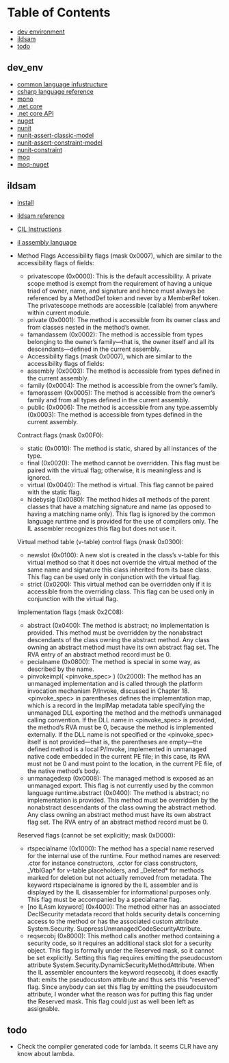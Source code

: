 Table of Contents
=================

* [dev environment](#dev_env)
* [ildsam](#ildsam)
* [todo](#todo)

dev_env
-------

* [common language infustructure](http://www.ecma-international.org/publications/standards/Ecma-335.htm)
* [csharp language reference](https://docs.microsoft.com/en-us/dotnet/csharp/language-reference/index)
* [mono](https://www.mono-project.com/)
* [.net core](https://docs.microsoft.com/en-us/dotnet/core/)
* [.net core API](https://docs.microsoft.com/en-us/dotnet/api/?view=netcore-2.2)
* [nuget](https://docs.microsoft.com/en-us/nuget)
* [nunit](https://github.com/nunit/docs/wiki/NUnit-Documentation)
* [nunit-assert-classic-model](https://github.com/nunit/docs/wiki/Classic-Model)
* [nunit-assert-constraint-model](https://github.com/nunit/docs/wiki/Constraint-Model)
* [nunit-constraint](https://github.com/nunit/docs/wiki/Constraints)
* [moq](https://github.com/Moq/moq4/wiki/Quickstart)
* [moq-nuget](https://www.nuget.org/packages/Moq)

ildsam
-------

* [install](https://www.nuget.org/packages/dotnet-ildasm/)
* [ildsam reference](https://docs.microsoft.com/en-us/dotnet/framework/tools/ildasm-exe-il-disassembler)
* [CIL Instructions](https://en.wikipedia.org/wiki/List_of_CIL_instructions)
* [il assembly language](https://www.codeproject.com/Articles/3778/Introduction-to-IL-Assembly-Language)
* Method Flags
  Accessibility flags (mask 0x0007), which are similar to the accessibility flags of fields:
  * privatescope (0x0000): This is the default accessibility. A private scope method is exempt from the requirement of having a unique triad of owner, name, and signature and hence must always be referenced by a MethodDef token and never by a MemberRef token. The privatescope methods are accessible (callable) from anywhere within current module.
  * private (0x0001): The method is accessible from its owner class and from classes nested in the method’s owner.
  * famandassem (0x0002): The method is accessible from types belonging to the owner’s family—that is, the owner itself and all its descendants—defined in the current assembly.
  * Accessibility flags (mask 0x0007), which are similar to the accessibility flags of fields:
  * assembly (0x0003): The method is accessible from types defined in the current assembly.
  * family (0x0004): The method is accessible from the owner’s family.
  * famorassem (0x0005): The method is accessible from the owner’s family and from all types defined in the current assembly.
  * public (0x0006): The method is accessible from any type.assembly (0x0003): The method is accessible from types defined in the current assembly.

  Contract flags (mask 0x00F0):
  * static (0x0010): The method is static, shared by all instances of the type.
  * final (0x0020): The method cannot be overridden. This flag must be paired with the virtual flag; otherwise, it is meaningless and is ignored.
  * virtual (0x0040): The method is virtual. This flag cannot be paired with the static flag.
  * hidebysig (0x0080): The method hides all methods of the parent classes that have a matching signature and name (as opposed to having a matching name only). This flag is ignored by the common language runtime and is provided for the use of compilers only. The IL assembler recognizes this flag but does not use it.

  Virtual method table (v-table) control flags (mask 0x0300):
  * newslot (0x0100): A new slot is created in the class’s v-table for this virtual method so that it does not override the virtual method of the same name and signature this class inherited from its base class. This flag can be used only in conjunction with the virtual flag.
  * strict (0x0200): This virtual method can be overridden only if it is accessible from the overriding class. This flag can be used only in conjunction with the virtual flag.

  Implementation flags (mask 0x2C08):
  * abstract (0x0400): The method is abstract; no implementation is provided. This method must be overridden by the nonabstract descendants of the class owning the abstract method. Any class owning an abstract method must have its own abstract flag set. The RVA entry of an abstract method record must be 0.
  * pecialname (0x0800): The method is special in some way, as described by the name.
  * pinvokeimpl( <pinvoke_spec> ) (0x2000): The method has an unmanaged implementation and is called through the platform invocation mechanism P/Invoke, discussed in Chapter 18. <pinvoke_spec> in parentheses defines the implementation map, which is a record in the ImplMap metadata table specifying the unmanaged DLL exporting the method and the method’s unmanaged calling convention. If the DLL name in <pinvoke_spec> is provided, the method’s RVA must be 0, because the method is implemented externally. If the DLL name is not specified or the <pinvoke_spec> itself is not provided—that is, the parentheses are empty—the defined method is a local P/Invoke, implemented in unmanaged native code embedded in the current PE file;
  in this case, its RVA must not be 0 and must point to the location, in the current PE file, of the native method’s body.
  * unmanagedexp (0x0008): The managed method is exposed as an unmanaged export. This flag is not currently used by the common language runtime.abstract (0x0400): The method is abstract; no implementation is provided. This method must be overridden by the nonabstract descendants of the class owning the abstract method. Any class owning an abstract method must have its own abstract flag set. The RVA entry of an abstract method record must be 0.

  Reserved flags (cannot be set explicitly; mask 0xD000):
  * rtspecialname (0x1000): The method has a special name reserved for the internal use of the runtime. Four method names are reserved: .ctor for instance constructors, .cctor for class constructors, _VtblGap* for v-table placeholders, and _Deleted* for methods marked for deletion but not actually removed from metadata. The keyword rtspecialname is ignored by the IL assembler and is displayed by the IL disassembler for informational purposes only. This flag must be accompanied by a specialname flag.
  * [no ILAsm keyword] (0x4000): The method either has an associated DeclSecurity metadata record that holds security details concerning access to the method or has the associated custom attribute System.Security. SuppressUnmanagedCodeSecurityAttribute.
  * reqsecobj (0x8000): This method calls another method containing a security code, so it requires an additional stack slot for a security object. This flag is formally under the Reserved mask, so it cannot be set explicitly. Setting this flag requires emitting the pseudocustom attribute System.Security.DynamicSecurityMethodAttribute. When the IL assembler encounters the keyword reqsecobj, it does exactly that: emits the pseudocustom attribute and thus sets this “reserved” flag. Since anybody can set this flag by emitting the pseudocustom attribute, I wonder what the reason was for putting this flag under the Reserved mask. This flag could just as well been left as assignable.

todo
----

* Check the compiler generated code for lambda. It seems CLR have any know about lambda.
